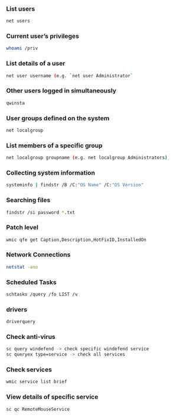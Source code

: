 
### List users
```bash
net users
```
### Current user’s privileges
```bash
whoami /priv
```
### List details of a user
```bash
net user username (e.g. `net user Administrator`
```
### Other users logged in simultaneously
```bash
qwinsta 
```
### User groups defined on the system
```bash
net localgroup
```
### List members of a specific group
```bash
net localgroup groupname (e.g. net localgroup Administrators)
```
### Collecting system information
```bash
systeminfo | findstr /B /C:"OS Name" /C:"OS Version"
```
### Searching files
```bash
findstr /si password *.txt
```
### Patch level
```bash
wmic qfe get Caption,Description,HotFixID,InstalledOn
```
### Network Connections
```bash
netstat -ano
```
### Scheduled Tasks
```bash
schtasks /query /fo LIST /v
```
### drivers
```bash
driverquery
```
### Check anti-virus
```bash
sc query windefend -> check specific windefend service
sc queryex type=service -> check all services
```
### Check services
```bash
wmic service list brief
```
### View details of specific service
```bash
sc qc RemoteMouseService
```
